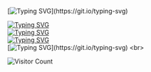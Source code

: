 [![Typing SVG](https://readme-typing-svg.herokuapp.com?color=%23F72E0C&size=36&lines=HI+I'm+AJAY+O+S;Software+Engineer+from+Kerala;Open+Source+Software+Developer;Nice+to+meet+you..!)](https://git.io/typing-svg)

[![Typing SVG](https://readme-typing-svg.herokuapp.com?color=%23F72E0C&size=36&lines=HI+I'm+AJAY+O+S)](https://git.io/typing-svg)
<br>
[![Typing SVG](https://readme-typing-svg.herokuapp.com?color=%23F72E0C&size=36&lines=Software+Engineer+from+Kerala)](https://git.io/typing-svg)
<br>
[![Typing SVG](https://readme-typing-svg.herokuapp.com?color=%23F72E0C&size=36&lines=+Open+Source+Software+Developer)](https://git.io/typing-svg)
<br>
[![Typing SVG](https://readme-typing-svg.herokuapp.com?color=%23F72E0C&size=36&lines=Nice+to+meet+you..!)](https://git.io/typing-svg)
<br>

![Visitor Count](https://profile-counter.glitch.me/{Ajay-o-s}/count.svg)
